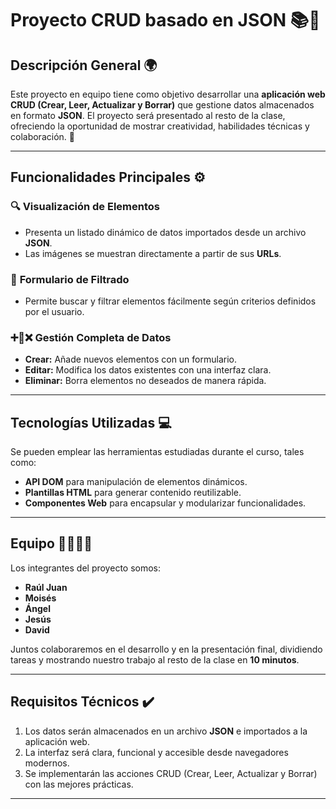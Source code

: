 # Proyecto CRUD basado en JSON 📚🌟  

## Descripción General 🌍  
Este proyecto en equipo tiene como objetivo desarrollar una **aplicación web CRUD (Crear, Leer, Actualizar y Borrar)** que gestione datos almacenados en formato **JSON**. El proyecto será presentado al resto de la clase, ofreciendo la oportunidad de mostrar creatividad, habilidades técnicas y colaboración. 🚀  

---

## Funcionalidades Principales ⚙️  

### 🔍 **Visualización de Elementos**  
- Presenta un listado dinámico de datos importados desde un archivo **JSON**.  
- Las imágenes se muestran directamente a partir de sus **URLs**.  

### 📝 **Formulario de Filtrado**  
- Permite buscar y filtrar elementos fácilmente según criterios definidos por el usuario.  

### ➕🔄❌ **Gestión Completa de Datos**  
- **Crear:** Añade nuevos elementos con un formulario.  
- **Editar:** Modifica los datos existentes con una interfaz clara.  
- **Eliminar:** Borra elementos no deseados de manera rápida.  

---

## Tecnologías Utilizadas 💻  
Se pueden emplear las herramientas estudiadas durante el curso, tales como:  
- **API DOM** para manipulación de elementos dinámicos.  
- **Plantillas HTML** para generar contenido reutilizable.  
- **Componentes Web** para encapsular y modularizar funcionalidades.  

---

## Equipo 👨‍💻👩‍💻  
Los integrantes del proyecto somos:  
- **Raúl Juan**  
- **Moisés**  
- **Ángel**  
- **Jesús**  
- **David**  

Juntos colaboraremos en el desarrollo y en la presentación final, dividiendo tareas y mostrando nuestro trabajo al resto de la clase en **10 minutos**.  

---

## Requisitos Técnicos ✔️  
1. Los datos serán almacenados en un archivo **JSON** e importados a la aplicación web.  
2. La interfaz será clara, funcional y accesible desde navegadores modernos.  
3. Se implementarán las acciones CRUD (Crear, Leer, Actualizar y Borrar) con las mejores prácticas.

---
